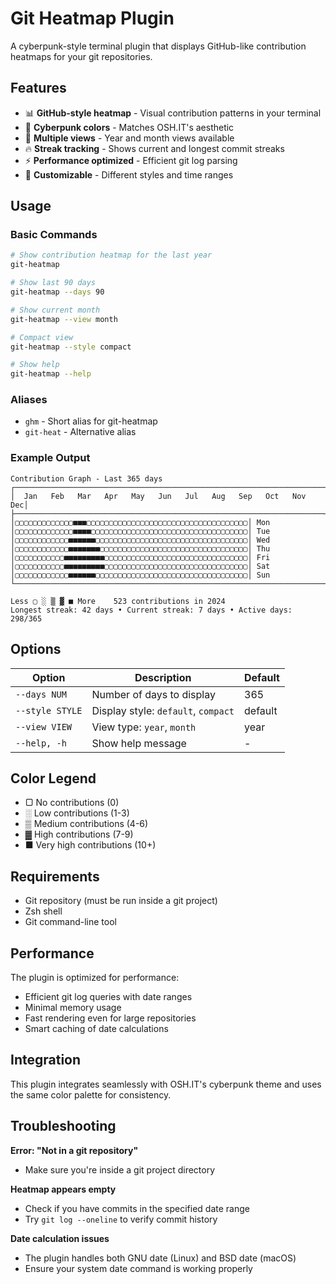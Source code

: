 # Git Heatmap Plugin

A cyberpunk-style terminal plugin that displays GitHub-like contribution heatmaps for your git repositories.

## Features

- 📊 **GitHub-style heatmap** - Visual contribution patterns in your terminal
- 🎨 **Cyberpunk colors** - Matches OSH.IT's aesthetic
- 📅 **Multiple views** - Year and month views available
- 🔥 **Streak tracking** - Shows current and longest commit streaks
- ⚡ **Performance optimized** - Efficient git log parsing
- 🎯 **Customizable** - Different styles and time ranges

## Usage

### Basic Commands

```bash
# Show contribution heatmap for the last year
git-heatmap

# Show last 90 days
git-heatmap --days 90

# Show current month
git-heatmap --view month

# Compact view
git-heatmap --style compact

# Show help
git-heatmap --help
```

### Aliases

- `ghm` - Short alias for git-heatmap
- `git-heat` - Alternative alias

### Example Output

```
Contribution Graph - Last 365 days
┌─────────────────────────────────────────────────────────────────────┐
│  Jan   Feb   Mar   Apr   May   Jun   Jul   Aug   Sep   Oct   Nov   Dec│
├─────────────────────────────────────────────────────────────────────┤
│▢▢▢▢▢▢▢▢▢▢▢▢▢■■■▢▢▢▢▢▢▢▢▢▢▢▢▢▢▢▢▢▢▢▢▢▢▢▢▢▢▢▢▢▢▢▢▢▢▢▢│ Mon
│▢▢▢▢▢▢▢▢▢▢▢▢▢■■■■▢▢▢▢▢▢▢▢▢▢▢▢▢▢▢▢▢▢▢▢▢▢▢▢▢▢▢▢▢▢▢▢▢▢▢│ Tue
│▢▢▢▢▢▢▢▢▢▢▢▢■■■■■■▢▢▢▢▢▢▢▢▢▢▢▢▢▢▢▢▢▢▢▢▢▢▢▢▢▢▢▢▢▢▢▢▢▢│ Wed
│▢▢▢▢▢▢▢▢▢▢▢▢■■■■■■■▢▢▢▢▢▢▢▢▢▢▢▢▢▢▢▢▢▢▢▢▢▢▢▢▢▢▢▢▢▢▢▢▢│ Thu
│▢▢▢▢▢▢▢▢▢▢▢■■■■■■■■■▢▢▢▢▢▢▢▢▢▢▢▢▢▢▢▢▢▢▢▢▢▢▢▢▢▢▢▢▢▢▢▢│ Fri
│▢▢▢▢▢▢▢▢▢▢▢■■■■■■■■■▢▢▢▢▢▢▢▢▢▢▢▢▢▢▢▢▢▢▢▢▢▢▢▢▢▢▢▢▢▢▢▢│ Sat
│▢▢▢▢▢▢▢▢▢▢▢▢■■■■■■▢▢▢▢▢▢▢▢▢▢▢▢▢▢▢▢▢▢▢▢▢▢▢▢▢▢▢▢▢▢▢▢▢▢│ Sun
└─────────────────────────────────────────────────────────────────────┘

Less ▢ ░ ▒ ▓ ■ More    523 contributions in 2024
Longest streak: 42 days • Current streak: 7 days • Active days: 298/365
```

## Options

| Option | Description | Default |
|--------|-------------|---------|
| `--days NUM` | Number of days to display | 365 |
| `--style STYLE` | Display style: `default`, `compact` | default |
| `--view VIEW` | View type: `year`, `month` | year |
| `--help, -h` | Show help message | - |

## Color Legend

- ▢ No contributions (0)
- ░ Low contributions (1-3)
- ▒ Medium contributions (4-6) 
- ▓ High contributions (7-9)
- ■ Very high contributions (10+)

## Requirements

- Git repository (must be run inside a git project)
- Zsh shell
- Git command-line tool

## Performance

The plugin is optimized for performance:
- Efficient git log queries with date ranges
- Minimal memory usage
- Fast rendering even for large repositories
- Smart caching of date calculations

## Integration

This plugin integrates seamlessly with OSH.IT's cyberpunk theme and uses the same color palette for consistency.

## Troubleshooting

**Error: "Not in a git repository"**
- Make sure you're inside a git project directory

**Heatmap appears empty**
- Check if you have commits in the specified date range
- Try `git log --oneline` to verify commit history

**Date calculation issues**
- The plugin handles both GNU date (Linux) and BSD date (macOS)
- Ensure your system date command is working properly